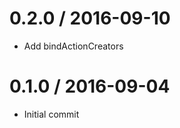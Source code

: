 0.2.0 / 2016-09-10
==================
- Add bindActionCreators

0.1.0 / 2016-09-04
==================
- Initial commit
